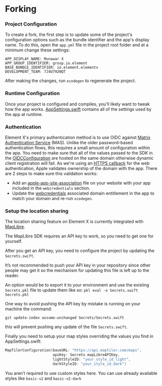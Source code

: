 # Forking

### Project Configuration

To create a fork, the first step is to update some of the project's configuration options such as the bundle identifier and the app's display name. To do this, open the `app.yml` file in the project root folder and at a minimum change these settings:

```
APP_DISPLAY_NAME: Munawar X
APP_GROUP_IDENTIFIER: group.io.element
BASE_BUNDLE_IDENTIFIER: io.element.elementx
DEVELOPMENT_TEAM: 7J4U792NQT
```

After making the changes, run `xcodegen` to regenerate the project.

### Runtime Configuration

Once your project is configured and compiles, you'll likely want to tweak how the app works. [AppSettings.swift](../ElementX/Sources/Application/AppSettings.swift) contains all of the settings used by the app at runtime.

### Authentication

Element X's primary authentication method is to use OIDC against [Matrix Authentication Service](https://github.com/element-hq/matrix-authentication-service) (MAS). Unlike the older password-based authentication flows, this requires a small amount of configuration within the app. You need to make sure that all of the values passed to the SDK in the [OIDCConfiguration](https://github.com/element-hq/element-x-ios/blob/b2a37ec9d39622586754f58a98dcda35e0e8cf7e/ElementX/Sources/Application/AppSettings.swift#L206-L212) are hosted on the same domain otherwise dynamic client registration will fail. As we're using an [HTTPS callback](https://developer.apple.com/documentation/authenticationservices/aswebauthenticationsession/callback/https(host:path:)) for the web authentication, Apple validates ownership of the domain with the app. There are 2 steps to make sure this validation works:
- Add an [apple-app-site-association](https://developer.apple.com/documentation/xcode/supporting-associated-domains) file on your website with your app included in the `webcredentials` section.
- Update the [webcredentials](https://github.com/element-hq/element-x-ios/blob/b2a37ec9d39622586754f58a98dcda35e0e8cf7e/ElementX/SupportingFiles/target.yml#L122) associated domain entitlement in the app to match your domain and re-run `xcodegen`.

### Setup the location sharing

The location sharing feature on Element X is currently integrated with [MapLibre](https://maplibre.org).

The MapLibre SDK requires an API key to work, so you need to get one for yourself. 

After you get an API key, you need to configure the project by updating the `Secrets.swift`.

It’s not recommended to push your API key in your repository since other people may get it so the mechanism for updating this file is left up to the reader. 

An option would be to export it to your environment and use the existing `Secrets.pkl` file to update them like so:
`pkl eval -o Secrets.swift Secrets.pkl`

One way to avoid pushing the API key by mistake is running on your machine the command: 
```
git update-index assume-unchanged Secrets/Secrets.swift
``` 
this will prevent pushing any update of the file `Secrets.swift`.

Finally you need to setup your map styles overriding the values you find in AppSettings.swift:

```swift
MapTilerConfiguration(baseURL: "https://api.maptiler.com/maps",
                      apiKey: Secrets.mapLibreAPIKey,
                      lightStyleID: "your_style_id_light",
                      darkStyleID: "your_style_id_dark")
```

You aren’t required to use custom styles here. You can use already available styles like `basic-v2` and `basic-v2-dark`